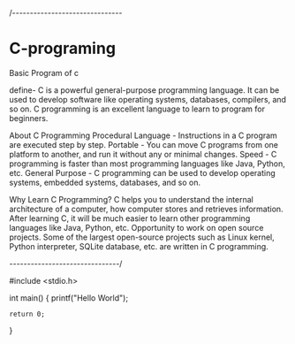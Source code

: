 /-------------------------------
# C-programing
Basic Program of c

define-
C is a powerful general-purpose programming language. It can be used to develop software like operating systems, databases, compilers, and so on. 
C programming is an excellent language to learn to program for beginners.

About C Programming
Procedural Language - Instructions in a C program are executed step by step.
Portable - You can move C programs from one platform to another, and run it without any or minimal changes.
Speed - C programming is faster than most programming languages like Java, Python, etc.
General Purpose - C programming can be used to develop operating systems, embedded systems, databases, and so on.


Why Learn C Programming?
C helps you to understand the internal architecture of a computer, how computer stores and retrieves information.
After learning C, it will be much easier to learn other programming languages like Java, Python, etc.
Opportunity to work on open source projects. Some of the largest open-source projects such as Linux kernel, Python interpreter, SQLite database, etc. are written in C programming.

-------------------------------/


#include <stdio.h>

int main()
{
    printf("Hello World");

    return 0;
}
